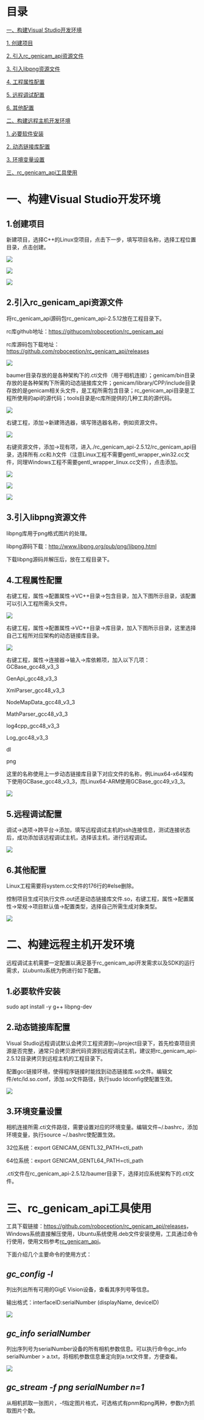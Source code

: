 # 目录

[一、构建Visual Studio开发环境](#一、构建Visual-Studio开发环境)

[1. 创建项目](#1.创建项目)

[2. 引入rc_genicam_api资源文件](#2.引入rc_genicam_api资源文件)

[3. 引入libpng资源文件](#3.引入libpng资源文件)

[4. 工程属性配置](#4.工程属性配置)

[5. 远程调试配置](#5.远程调试配置)

[6. 其他配置](#6.其他配置)

[二、构建远程主机开发环境](#二、构建远程主机开发环境)

[1. 必要软件安装](#1.必要软件安装)

[2. 动态链接库配置](#2.动态链接库配置)

[3. 环境变量设置](#3.环境变量设置)

[三、rc_genicam_api工具使用](#三、rc_genicam_api工具使用)

# 一、构建Visual Studio开发环境

## 1.创建项目

新建项目，选择C++的Linux空项目，点击下一步，填写项目名称，选择工程位置目录，点击创建。

![](media/a06c503add76c2232cc8ffe2d8d01032.png)

![](media/c65f9ad9eec46988737b2571279f80d9.png)

![](media/457eb24f5d1f7fb46572106cf2a3491f.png)

## 2.引入rc_genicam_api资源文件

将rc_genicam_api源码包rc_genicam_api-2.5.12放在工程目录下。

rc库github地址：<https://githucom/roboception/rc_genicam_api>

rc库源码包下载地址：<https://github.com/roboception/rc_genicam_api/releases>

![](media/2dcfa92a354bb5aa98ae4075e48f1c98.png)

baumer目录存放的是各种架构下的.cti文件（用于相机连接）；genicam/bin目录存放的是各种架构下所需的动态链接库文件；genicam/library/CPP/include目录存放的是genicam相关头文件，是工程所需包含目录；rc_genicam_api目录是工程所使用的api的源代码；tools目录是rc库所提供的几种工具的源代码。

![](media/1b9a98ec3efac449ebfb1e629cadb941.png)

右键工程，添加→新建筛选器，填写筛选器名称，例如资源文件。

![](media/e55f4d4f0ff2027613dfa66b791afc61.png)

右键资源文件，添加→现有项，进入./rc_genicam_api-2.5.12/rc_genicam_api目录，选择所有.cc和.h文件（注意Linux工程不需要gentl_wrapper_win32.cc文件，同理Windows工程不需要gentl_wrapper_linux.cc文件），点击添加。

![](media/f30a6b6169670761974b67f9ff8f1301.png)

![](media/c17ed2201150d72dd362bf10198c2c05.png)

![](media/21615d422ad1d61766c8303b6eae7644.png)

## 3.引入libpng资源文件

libpng库用于png格式图片的处理。

libpng源码下载：<http://www.libpng.org/pub/png/libpng.html>

下载libpng源码并解压后，放在工程目录下。

## 4.工程属性配置

右键工程，属性→配置属性→VC++目录→包含目录，加入下图所示目录，该配置可以引入工程所需头文件。

![](media/c0d5d569f15444f741f937f6dd36e807.png)

右键工程，属性→配置属性→VC++目录→库目录，加入下图所示目录，这里选择自己工程所对应架构的动态链接库目录。

![](media/d86f8193d2e5237f4f1948064f58dd63.png)

右键工程，属性→连接器→输入→库依赖项，加入以下几项：
GCBase_gcc48_v3_3

GenApi_gcc48_v3_3

XmlParser_gcc48_v3_3

NodeMapData_gcc48_v3_3

MathParser_gcc48_v3_3

log4cpp_gcc48_v3_3

Log_gcc48_v3_3

dl

png

这里的名称使用上一步动态链接库目录下对应文件的名称，例Linux64-x64架构下使用GCBase_gcc48_v3_3，而Linux64-ARM使用GCBase_gcc49_v3_3。

![](media/d7e1ac35b49751ca7cf5c3b3cc645a1c.png)

## 5.远程调试配置

调试→选项→跨平台→添加，填写远程调试主机的ssh连接信息，测试连接状态后，成功添加该远程调试主机，选择该主机，进行远程调试。

![](media/91b99bf866e9127d9e592302b69d0d24.png)

## 6.其他配置

Linux工程需要将system.cc文件的176行的\#else删除。

控制项目生成可执行文件.out还是动态链接库文件.so，右键工程，属性→配置属性→常规→项目默认值→配置类型，选择自己所需生成对象类型。

![](media/61069668e8459e18dd904629af174206.png)

# 二、构建远程主机开发环境

远程调试主机需要一定配置以满足基于rc_genicam_api开发需求以及SDK的运行需求，以ubuntu系统为例进行如下配置。

## 1.必要软件安装

sudo apt install -y g++ libpng-dev

## 2.动态链接库配置

Visual
Studio远程调试默认会拷贝工程资源到\~/project目录下，首先检查项目资源是否完整，通常只会拷贝源代码资源到远程调试主机，建议把rc_genicam_api-2.5.12目录拷贝到远程主机的工程目录下。

配置gcc链接环境，使得程序链接时能找到动态链接库.so文件。编辑文件/etc/ld.so.conf，添加.so文件路径，执行sudo ldconfig使配置生效。

![](media/9460471933593db705ba4591f7c4d427.png)

## 3.环境变量设置

相机连接所需.cti文件路径，需要设置对应的环境变量。编辑文件~/.bashrc，添加环境变量，执行source ~/.bashrc使配置生效。

32位系统：export GENICAM_GENTL32_PATH=cti_path

64位系统：export GENICAM_GENTL64_PATH=cti_path

.cti文件在rc_genicam_api-2.5.12/baumer目录下，选择对应系统架构下的.cti文件。

# 三、rc_genicam_api工具使用

工具下载链接：<https://github.com/roboception/rc_genicam_api/releases>，Windows系统直接解压使用，Ubuntu系统使用.deb文件安装使用，工具通过命令行使用，使用文档参考[rc_genicam_api](https://github.com/roboception/rc_genicam_api#readme)。

下面介绍几个主要命令的使用方式：

## ***gc_config -l***

列出列出所有可用的GigE Vision设备，查看其序列号等信息。

输出格式：interfaceID:serialNumber (displayName, deviceID)

![](media/389bb7e7f3cb421c6e7c328cad96af32.png)

## ***gc_info serialNumber***

列出序列号为serialNumber设备的所有相机参数信息。可以执行命令gc_info serialNumber
\> a.txt，将相机参数信息重定向到a.txt文件里，方便查看。

![](media/fcf2ee03dd1dfaa786e1599725282709.png)

## ***gc_stream -f png serialNumber n=1***

从相机抓取一张图片，-f指定图片格式，可选格式有pnm和png两种，参数n为抓取图片个数。
